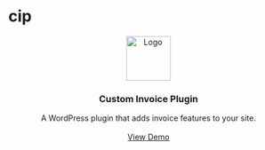 # cip
<p align="center">
  <a href="https://github.com/othneildrew/Best-README-Template">
    <img src="https://image.flaticon.com/icons/png/512/951/951764.png" alt="Logo" width="80" height="80">
  </a>

  <h3 align="center">Custom Invoice Plugin</h3>

  <p align="center">
    A WordPress plugin that adds invoice features to your site.
    <br />
    <br />
    <a href="http://exam.renstanforth.com/">View Demo</a>
  </p>
</p>
